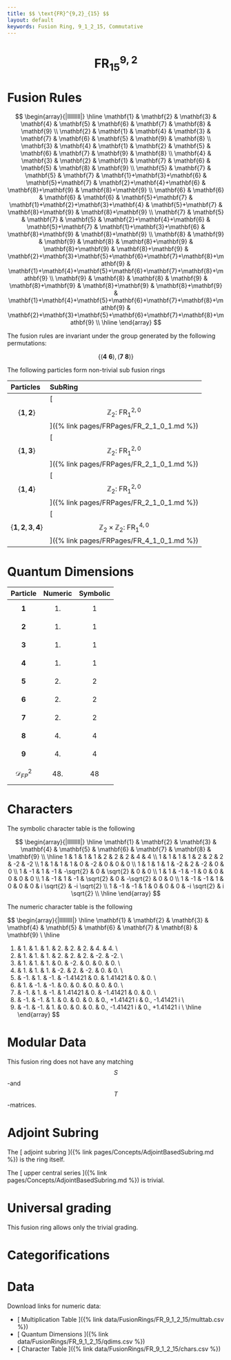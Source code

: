 ```yaml
---
title: $$ \text{FR}^{9,2}_{15} $$
layout: default
keywords: Fusion Ring, 9_1_2_15, Commutative
---
```

# $$ \text{FR}^{9,2}_{15} $$


# Fusion Rules

$$
\begin{array}{|lllllllll|}
\hline
 \mathbf{1} & \mathbf{2} & \mathbf{3} & \mathbf{4} & \mathbf{5} & \mathbf{6} & \mathbf{7} & \mathbf{8} & \mathbf{9} \\
 \mathbf{2} & \mathbf{1} & \mathbf{4} & \mathbf{3} & \mathbf{7} & \mathbf{6} & \mathbf{5} & \mathbf{9} & \mathbf{8} \\
 \mathbf{3} & \mathbf{4} & \mathbf{1} & \mathbf{2} & \mathbf{5} & \mathbf{6} & \mathbf{7} & \mathbf{9} & \mathbf{8} \\
 \mathbf{4} & \mathbf{3} & \mathbf{2} & \mathbf{1} & \mathbf{7} & \mathbf{6} & \mathbf{5} & \mathbf{8} & \mathbf{9} \\
 \mathbf{5} & \mathbf{7} & \mathbf{5} & \mathbf{7} & \mathbf{1}+\mathbf{3}+\mathbf{6} & \mathbf{5}+\mathbf{7} & \mathbf{2}+\mathbf{4}+\mathbf{6} & \mathbf{8}+\mathbf{9} & \mathbf{8}+\mathbf{9} \\
 \mathbf{6} & \mathbf{6} & \mathbf{6} & \mathbf{6} & \mathbf{5}+\mathbf{7} & \mathbf{1}+\mathbf{2}+\mathbf{3}+\mathbf{4} & \mathbf{5}+\mathbf{7} & \mathbf{8}+\mathbf{9} & \mathbf{8}+\mathbf{9} \\
 \mathbf{7} & \mathbf{5} & \mathbf{7} & \mathbf{5} & \mathbf{2}+\mathbf{4}+\mathbf{6} & \mathbf{5}+\mathbf{7} & \mathbf{1}+\mathbf{3}+\mathbf{6} & \mathbf{8}+\mathbf{9} & \mathbf{8}+\mathbf{9} \\
 \mathbf{8} & \mathbf{9} & \mathbf{9} & \mathbf{8} & \mathbf{8}+\mathbf{9} & \mathbf{8}+\mathbf{9} & \mathbf{8}+\mathbf{9} & \mathbf{2}+\mathbf{3}+\mathbf{5}+\mathbf{6}+\mathbf{7}+\mathbf{8}+\mathbf{9} & \mathbf{1}+\mathbf{4}+\mathbf{5}+\mathbf{6}+\mathbf{7}+\mathbf{8}+\mathbf{9} \\
 \mathbf{9} & \mathbf{8} & \mathbf{8} & \mathbf{9} & \mathbf{8}+\mathbf{9} & \mathbf{8}+\mathbf{9} & \mathbf{8}+\mathbf{9} & \mathbf{1}+\mathbf{4}+\mathbf{5}+\mathbf{6}+\mathbf{7}+\mathbf{8}+\mathbf{9} & \mathbf{2}+\mathbf{3}+\mathbf{5}+\mathbf{6}+\mathbf{7}+\mathbf{8}+\mathbf{9} \\
\hline
\end{array}
$$


The fusion rules are invariant under the group generated by the following permutations:

$$ \left\{(\mathbf{4} \ \mathbf{6}), (\mathbf{7} \ \mathbf{8})\right\} $$


The following particles form non-trivial sub fusion rings

| Particles | SubRing |
| :------ | :------ |
| $$ \{\mathbf{1},\mathbf{2}\} $$ | [ $$ \mathbb{Z}_2:\ \text{FR}^{2,0}_{1} $$ ]({% link pages/FRPages/FR_2_1_0_1.md %}) |
| $$ \{\mathbf{1},\mathbf{3}\} $$ | [ $$ \mathbb{Z}_2:\ \text{FR}^{2,0}_{1} $$ ]({% link pages/FRPages/FR_2_1_0_1.md %}) |
| $$ \{\mathbf{1},\mathbf{4}\} $$ | [ $$ \mathbb{Z}_2:\ \text{FR}^{2,0}_{1} $$ ]({% link pages/FRPages/FR_2_1_0_1.md %}) |
| $$ \{\mathbf{1},\mathbf{2},\mathbf{3},\mathbf{4}\} $$ | [ $$ \mathbb{Z}_2\times \mathbb{Z}_2:\ \text{FR}^{4,0}_{1} $$ ]({% link pages/FRPages/FR_4_1_0_1.md %}) |


# Quantum Dimensions

| Particle | Numeric | Symbolic |
| :------ | :------ | :------ |
| $$ \mathbf{1} $$ | $$ 1. $$ | $$ 1 $$ |
| $$ \mathbf{2} $$ | $$ 1. $$ | $$ 1 $$ |
| $$ \mathbf{3} $$ | $$ 1. $$ | $$ 1 $$ |
| $$ \mathbf{4} $$ | $$ 1. $$ | $$ 1 $$ |
| $$ \mathbf{5} $$ | $$ 2. $$ | $$ 2 $$ |
| $$ \mathbf{6} $$ | $$ 2. $$ | $$ 2 $$ |
| $$ \mathbf{7} $$ | $$ 2. $$ | $$ 2 $$ |
| $$ \mathbf{8} $$ | $$ 4. $$ | $$ 4 $$ |
| $$ \mathbf{9} $$ | $$ 4. $$ | $$ 4 $$ |
| $$ \mathcal{D}_{FP}^2 $$ | $$ 48. $$ | $$ 48 $$ |

# Characters

The symbolic character table is the following

$$
\begin{array}{|lllllllll|}
\hline
 \mathbf{1} & \mathbf{2} & \mathbf{3} & \mathbf{4} & \mathbf{5} & \mathbf{6} & \mathbf{7} & \mathbf{8} & \mathbf{9} \\
\hline
 1 & 1 & 1 & 1 & 2 & 2 & 2 & 4 & 4 \\
 1 & 1 & 1 & 1 & 2 & 2 & 2 & -2 & -2 \\
 1 & 1 & 1 & 1 & 0 & -2 & 0 & 0 & 0 \\
 1 & 1 & 1 & 1 & -2 & 2 & -2 & 0 & 0 \\
 1 & -1 & 1 & -1 & -\sqrt{2} & 0 & \sqrt{2} & 0 & 0 \\
 1 & 1 & -1 & -1 & 0 & 0 & 0 & 0 & 0 \\
 1 & -1 & 1 & -1 & \sqrt{2} & 0 & -\sqrt{2} & 0 & 0 \\
 1 & -1 & -1 & 1 & 0 & 0 & 0 & i \sqrt{2} & -i \sqrt{2} \\
 1 & -1 & -1 & 1 & 0 & 0 & 0 & -i \sqrt{2} & i \sqrt{2} \\
\hline
\end{array}
$$

The numeric character table is the following

$$
\begin{array}{|lllllllll|}
\hline
 \mathbf{1} & \mathbf{2} & \mathbf{3} & \mathbf{4} & \mathbf{5} & \mathbf{6} & \mathbf{7} & \mathbf{8} & \mathbf{9} \\
\hline
 1. & 1. & 1. & 1. & 2. & 2. & 2. & 4. & 4. \\
 1. & 1. & 1. & 1. & 2. & 2. & 2. & -2. & -2. \\
 1. & 1. & 1. & 1. & 0. & -2. & 0. & 0. & 0. \\
 1. & 1. & 1. & 1. & -2. & 2. & -2. & 0. & 0. \\
 1. & -1. & 1. & -1. & -1.41421 & 0. & 1.41421 & 0. & 0. \\
 1. & 1. & -1. & -1. & 0. & 0. & 0. & 0. & 0. \\
 1. & -1. & 1. & -1. & 1.41421 & 0. & -1.41421 & 0. & 0. \\
 1. & -1. & -1. & 1. & 0. & 0. & 0. & 0.\, +1.41421 i & 0.\, -1.41421 i \\
 1. & -1. & -1. & 1. & 0. & 0. & 0. & 0.\, -1.41421 i & 0.\, +1.41421 i \\
\hline
\end{array}
$$

# Modular Data

This fusion ring does not have any matching $$ S $$-and $$ T $$-matrices.

# Adjoint Subring

The [ adjoint subring ]({% link pages/Concepts/AdjointBasedSubring.md %}) is the ring itself.

The [ upper central series ]({% link pages/Concepts/AdjointBasedSubring.md %}) is trivial.

# Universal grading

This fusion ring allows only the trivial grading.

# Categorifications



# Data

Download links for numeric data:

* [ Multiplication Table ]({% link data/FusionRings/FR_9_1_2_15/multtab.csv %})
* [ Quantum Dimensions ]({% link data/FusionRings/FR_9_1_2_15/qdims.csv %})
* [ Character Table ]({% link data/FusionRings/FR_9_1_2_15/chars.csv %})